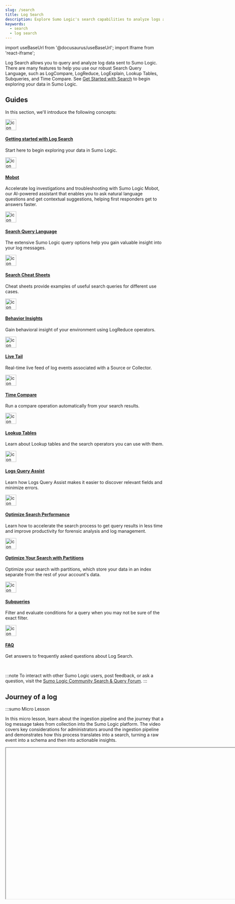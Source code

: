 ```yaml
---
slug: /search
title: Log Search
description: Explore Sumo Logic's search capabilities to analyze logs and metrics with intuitive tools and advanced query language for powerful insights.
keywords:
  - search
  - log search
---
```


import useBaseUrl from '@docusaurus/useBaseUrl';
import Iframe from 'react-iframe';

Log Search allows you to query and analyze log data sent to Sumo Logic. There are many features to help you use our robust Search Query Language, such as LogCompare, LogReduce, LogExplain, Lookup Tables, Subqueries, and Time Compare. See [Get Started with Search](/docs/search/get-started-with-search) to begin exploring your data in Sumo Logic.

## Guides

In this section, we'll introduce the following concepts:

<div className="box-wrapper" >
<div className="box smallbox card">
  <div className="container">
  <a href="/docs/search/get-started-with-search"><img src={useBaseUrl('img/icons/search.png')} alt="icon" width="35"/><h4>Getting started with Log Search</h4></a>
  <p>Start here to begin exploring your data in Sumo Logic.</p>
  </div>
</div>
<div className="box smallbox card">
  <div className="container">
  <a href="/docs/search/mobot"><img src={useBaseUrl('img/icons/search.png')} alt="icon" width="35"/><h4>Mobot</h4></a>
  <p>Accelerate log investigations and troubleshooting with Sumo Logic Mobot, our AI-powered assistant that enables you to ask natural language questions and get contextual suggestions, helping first responders get to answers faster.</p>
  </div>
</div>
<div className="box smallbox card">
  <div className="container">
  <a href="/docs/search/search-query-language"><img src={useBaseUrl('img/icons/search.png')} alt="icon" width="35"/><h4>Search Query Language</h4></a>
  <p>The extensive Sumo Logic query options help you gain valuable insight into your log messages.</p>
  </div>
</div>
<div className="box smallbox card">
  <div className="container">
  <a href="/docs/search/search-cheat-sheets"><img src={useBaseUrl('img/icons/search.png')} alt="icon" width="35"/><h4>Search Cheat Sheets</h4></a>
  <p>Cheat sheets provide examples of useful search queries for different use cases.</p>
  </div>
</div>
<div className="box smallbox card">
  <div className="container">
  <a href="/docs/search/behavior-insights"><img src={useBaseUrl('img/icons/search.png')} alt="icon" width="35"/><h4>Behavior Insights</h4></a>
  <p>Gain behavioral insight of your environment using LogReduce operators.</p>
  </div>
</div>
<div className="box smallbox card">
  <div className="container">
  <a href="/docs/search/live-tail"><img src={useBaseUrl('img/icons/search.png')} alt="icon" width="35"/><h4>Live Tail</h4></a>
  <p>Real-time live feed of log events associated with a Source or Collector.</p>
  </div>
</div>
<div className="box smallbox card">
  <div className="container">
  <a href="/docs/search/time-compare"><img src={useBaseUrl('img/icons/search.png')} alt="icon" width="35"/><h4>Time Compare</h4></a>
  <p>Run a compare operation automatically from your search results.</p>
  </div>
</div>
<div className="box smallbox card">
  <div className="container">
  <a href="/docs/search/lookup-tables"><img src={useBaseUrl('img/icons/search.png')} alt="icon" width="35"/><h4>Lookup Tables</h4></a>
  <p>Learn about Lookup tables and the search operators you can use with them.</p>
  </div>
</div>
<div className="box smallbox card">
  <div className="container">
  <a href="/docs/search/query-assist"><img src={useBaseUrl('img/icons/search.png')} alt="icon" width="35"/><h4>Logs Query Assist</h4></a>
  <p>Learn how Logs Query Assist makes it easier to discover relevant fields and minimize errors.</p>
  </div>
</div>
<div className="box smallbox card">
  <div className="container">
  <a href="/docs/search/optimize-search-performance"><img src={useBaseUrl('img/icons/search.png')} alt="icon" width="35"/><h4>Optimize Search Performance</h4></a>
  <p>Learn how to accelerate the search process to get query results in less time and improve productivity for forensic analysis and log management.</p>
  </div>
</div>
<div className="box smallbox card">
  <div className="container">
  <a href="/docs/search/optimize-search-partitions"><img src={useBaseUrl('img/icons/search.png')} alt="icon" width="35"/><h4>Optimize Your Search with Partitions</h4></a>
  <p>Optimize your search with partitions, which store your data in an index separate from the rest of your account's data.</p>
  </div>
</div>
<div className="box smallbox card">
  <div className="container">
  <a href="/docs/search/subqueries"><img src={useBaseUrl('img/icons/search.png')} alt="icon" width="35"/><h4>Subqueries</h4></a>
  <p>Filter and evaluate conditions for a query when you may not be sure of the exact filter.</p>
  </div>
</div>
<div className="box smallbox card">
  <div className="container">
  <a href="/docs/search/faq"><img src={useBaseUrl('img/icons/search.png')} alt="icon" width="35"/><h4>FAQ</h4></a>
  <p>Get answers to frequently asked questions about Log Search.</p>
  </div>
</div>
</div>

<br/>

:::note
To interact with other Sumo Logic users, post feedback, or ask a question, visit the [Sumo Logic Community Search & Query Forum](https://support.sumologic.com/support/s/).
:::

## Journey of a log

:::sumo Micro Lesson

In this micro lesson, learn about the ingestion pipeline and the journey that a log message takes from collection into the Sumo Logic platform. The video covers key considerations for administrators around the ingestion pipeline and demonstrates how this process translates into a search, turning a raw event into a schema and then into actionable insights.

<Iframe url="https://fast.wistia.net/embed/iframe/zha12k8ffz?web_component=true&seo=true&videoFoam=false"
  width="854px"
  height="480px"
  title="Micro Lesson: A Log's Journey Video"
  id="wistiaVideo"
  className="video-container"
  display="initial"
  position="relative"
  allow="autoplay; fullscreen"
  allowfullscreen
/>

:::

## Partitions and Views

Logs collected by Sumo Logic are indexed in Partitions and Scheduled Views. In addition, there are internal indexes such as Health Events, Archive, Audit, and Volume indexes.

* A Partition stores your data in an index separate from the rest of your account data so you can [optimize searches](optimize-search-performance.md), [manage variable retention](/docs/manage/partitions/manage-indexes-variable-retention), and specify certain [data to forward to S3](/docs/manage/data-forwarding/amazon-s3-bucket). See how to [Run a Search Against a Partition](/docs/search/optimize-search-partitions).
* Scheduled Views speed the search process subsets of your data by functioning as a pre-aggregated index. See how to [Run a Search Against a Scheduled View](/docs/manage/scheduled-views/run-search-against-scheduled-view).
* Health Events monitor the health of your Collectors and Sources. See how to [Search Health Events](/docs/manage/health-events).
* Archive allows you to forward log data from Installed Collectors to Amazon S3 buckets to collect at a later time. See how to [Search ingested Archive data](/docs/manage/data-archiving/archive).
* Audit and Event Audit provide information on the internal events that occur in Sumo Logic. See how to search the Audit and [Audit Event Index](/docs/manage/security/audit-indexes/audit-event-index).
* Data Volume gives you visibility into how much data you are sending to Sumo Logic, allowing you to proactively manage your systems’ behavior and to fine tune your data ingest with respect to the data plan for your Sumo Logic subscription. See [Data Volume Index](/docs/manage/ingestion-volume/data-volume-index) for details.

## Data Tiers

Data Tiers provide the ability to allocate data to different storage tiers based on the frequency of access: Continuous, Frequent, and Infrequent.

To search specific Data Tiers. See [Searching Data Tiers](/docs/manage/partitions/data-tiers).

## Traces

Traces are collected with SumoLogic Kubernetes Collection or a standalone OpenTelemetry collector through an HTTP Traces Source.

* Search raw spans from tracing data from the last seven days. See [Search Query Language support for Traces](get-started-with-search/search-basics/view-traces-search-results.md).
* View tracing data from search log messages by right-clicking an entry and selecting **Open Trace**. See [View Traces](/docs/apm/traces/view-and-investigate-traces) from Search Results.
